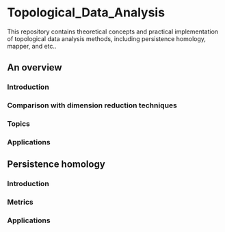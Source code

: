 # Topological_Data_Analysis
This repository contains theoretical concepts and practical implementation of topological data analysis methods, including persistence homology, mapper, and etc.. 

## An overview
### Introduction
### Comparison with dimension reduction techniques
### Topics
### Applications

## Persistence homology
### Introduction
### Metrics
### Applications
